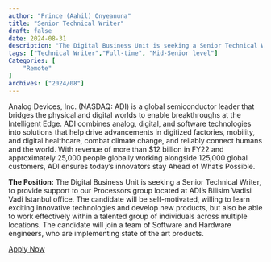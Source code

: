 ```yaml
---
author: "Prince (Aahil) Onyeanuna"
title: "Senior Technical Writer"
draft: false
date: 2024-08-31
description: "The Digital Business Unit is seeking a Senior Technical Writer, to provide support to our Processors group located at ADI’s Bilisim Vadisi Vadi Istanbul office. The candidate will be self-motivated, willing to learn exciting innovative technologies and develop new products, but also be able to work effectively within a talented group of individuals across multiple locations. The candidate will join a team of Software and Hardware engineers, who are implementing state of the art products."
tags: ["Technical Writer","Full-time", "Mid-Senior level"]
Categories: [
    "Remote"
]
archives: ["2024/08"]
---
```


Analog Devices, Inc. (NASDAQ: ADI) is a global semiconductor leader that bridges the physical and digital worlds to enable breakthroughs at the Intelligent Edge. ADI combines analog, digital, and software technologies into solutions that help drive advancements in digitized factories, mobility, and digital healthcare, combat climate change, and reliably connect humans and the world. With revenue of more than $12 billion in FY22 and approximately 25,000 people globally working alongside 125,000 global customers, ADI ensures today’s innovators stay Ahead of What’s Possible.

**The Position:** The Digital Business Unit is seeking a Senior Technical Writer, to provide support to our Processors group located at ADI’s Bilisim Vadisi Vadi Istanbul office. The candidate will be self-motivated, willing to learn exciting innovative technologies and develop new products, but also be able to work effectively within a talented group of individuals across multiple locations. The candidate will join a team of Software and Hardware engineers, who are implementing state of the art products.

[Apply Now]( https://www.linkedin.com/jobs/view/3960608786/?refId=ezOjqPnHe5vjdWsBkAbI7g%3D%3D&trackingId=ezOjqPnHe5vjdWsBkAbI7g%3D%3D)